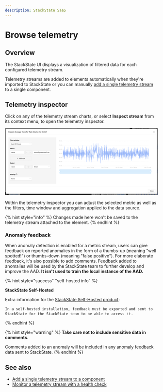 ```yaml
---
description: StackState SaaS
---
```


# Browse telemetry

## Overview

The StackState UI displays a visualization of filtered data for each configured telemetry stream.

Telemetry streams are added to elements automatically when they're imported to StackState or you can manually [add a single telemetry stream](add-telemetry-to-element.md) to a single component.

## Telemetry inspector

Click on any of the telemetry stream charts, or select **Inspect stream** from its context menu, to open the telemetry inspector.

![Telemetry inspector](../../.gitbook/assets/v51_telemetry-inspector.png)

Within the telemetry inspector you can adjust the selected metric as well as the filters, time window and aggregation applied to the data source. 

{% hint style="info" %}
Changes made here won't be saved to the telemetry stream attached to the element.
{% endhint %}

### Anomaly feedback

When anomaly detection is enabled for a metric stream, users can give feedback on reported anomalies in the form of a thumbs-up (meaning "well spotted!") or thumbs-down (meaning "false positive"). For more elaborate feedback, it's also possible to add comments. Feedback added to anomalies will be used by the StackState team to further develop and improve the AAD. **It isn't used to train the local instance of the AAD.**

{% hint style="success" "self-hosted info" %}

**StackState Self-Hosted**

Extra information for the [StackState Self-Hosted product](https://docs.stackstate.com/):

    In a self-hosted installation, feedback must be exported and sent to StackState for the StackState team to be able to access it.
{% endhint %}

{% hint style="warning" %} 
**Take care not to include sensitive data in comments.** 

Comments added to an anomaly will be included in any anomaly feedback data sent to StackState.
{% endhint %}

## See also

* [Add a single telemetry stream to a component](add-telemetry-to-element.md)
* [Monitor a telemetry stream with a health check](../checks-and-monitors/add-a-health-check.md)

